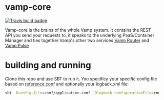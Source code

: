 # vamp-core

[![Travis build badge](https://travis-ci.org/magneticio/vamp-core.svg?branch=master)](https://travis-ci.org/magneticio/vamp-core)


Vamp-core is the brains of the whole Vamp system. It contains the REST API you send your requests to, it speaks to the underlying PaaS/Container Manager and ties together Vamp's other two services [Vamp Router](https://github.com/magneticio/vamp-router) and [Vamp Pulse](https://github.com/magneticio/vamp-pulse)

# building and running

Clone this repo and use SBT to run it. You specificy your specific config file based on [reference.conf](https://github.com/magneticio/vamp-core/blob/master/bootstrap/src/main/resources/reference.conf) and optionally your logback.xml file:
```bash
sbt -Dconfig.file=conf/application.conf -Dlogback.configurationFile=conf/logback.xml run
```
